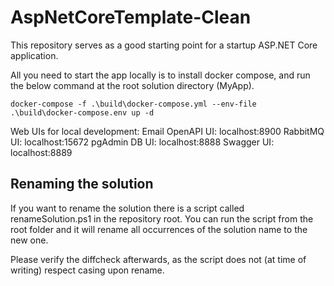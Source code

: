 # AspNetCoreTemplate-Clean
This repository serves as a good starting point for a startup ASP.NET Core application.

All you need to start the app locally is to install docker compose, and run the below command at the root solution directory (MyApp).

```
docker-compose -f .\build\docker-compose.yml --env-file .\build\docker-compose.env up -d
```

Web UIs for local development:
Email OpenAPI UI:	localhost:8900
RabbitMQ UI:		localhost:15672
pgAdmin DB UI:		localhost:8888
Swagger UI:			localhost:8889


## Renaming the solution
If you want to rename the solution there is a script called renameSolution.ps1 in the repository root.
You can run the script from the root folder and it will rename all occurrences of the solution name to the new one.

Please verify the diffcheck afterwards, as the script does not (at time of writing) respect casing upon rename.